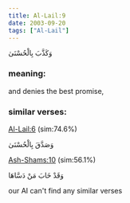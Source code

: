 ```yaml
---
title: Al-Lail:9
date: 2003-09-20
tags: ["Al-Lail"]
---
```

وَكَذَّبَ بِالْحُسْنَىٰ
### meaning: 
and denies the best promise,
### similar verses: 

[Al-Lail:6](/92/6) (sim:74.6%)

وَصَدَّقَ بِالْحُسْنَىٰ

[Ash-Shams:10](/91/10) (sim:56.1%)

وَقَدْ خَابَ مَنْ دَسَّاهَا

our AI can't find any similar verses


